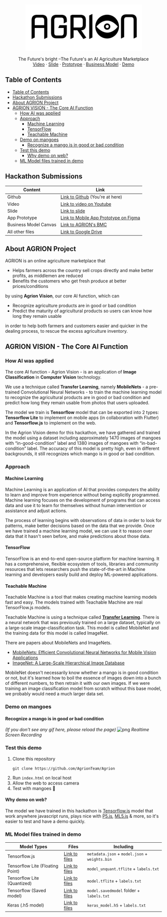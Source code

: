 <br>
<p align="center">
  <a href="https://github.com/othneildrew/Best-README-Template">
    <img src="assets/logo-black.png" alt="Logo" height="150">
  </a>
  <p align="center">
    The Future's bright –The Future's an AI Agriculture Marketplace
    <br>
    <a href="https://youtu.be/xKiDZIgeL1M">Video</a>
    ·
    <a href="https://bom.to/vJOg9JI">Slide</a>
    ·
    <a href="https://bom.to/vG74DzM">Prototype</a>
    ·
    <a href="https://bom.to/Wn6h8y1">Business Model</a>
    ·
    <a href="#Test-this-demo">Demo</a>
  </p>
</p>

<!-- TABLE OF CONTENTS -->
## Table of Contents
- [Table of Contents](#table-of-contents)
- [Hackathon Submissions](#hackathon-submissions)
- [About AGRION Project](#about-agrion-project)
- [AGRION VISION - The Core AI Function](#agrion-vision---the-core-ai-function)
  - [How AI was applied](#how-ai-was-applied)
  - [Approach](#approach)
    - [Machine Learning](#machine-learning)
    - [TensorFlow](#tensorflow)
    - [Teachable Machine](#teachable-machine)
  - [Demo on mangoes](#demo-on-mangoes)
    - [Recognize a mango is in good or bad condition](#recognize-a-mango-is-in-good-or-bad-condition)
  - [Test this demo](#test-this-demo)
    - [Why demo on web?](#why-demo-on-web)
  - [ML Model files trained in demo](#ml-model-files-trained-in-demo)


## Hackathon Submissions
Content | Link
------- | -------------
Github  | [Link to Github](https://github.com/AgrionTeam/Agrion) (You're at here)
Video   | [Link to video on Youtube](https://youtu.be/xKiDZIgeL1M)
Slide   | [Link to slide](https://bom.to/vJOg9JI)
App Prototype | [Link to Mobile App Prototype on Figma](https://bom.to/vG74DzM)
Business Model Canvas | [Link to AGRION's BMC](https://bom.to/Wn6h8y1)
All other files | [Link to Google Drive](https://bom.to/oocKraE)


## About AGRION Project
AGRION is an online agriculture marketplace that
- Helps farmers across the country sell crops directly and make better profits, as middlemen are reduced
- Benefits the customers who get fresh produce at better prices/conditions

by using **Agrion Vision**, our core AI function, which can
- Recognize agriculture products are in good or bad condition
- Predict the maturity of agricultural products so users can know how long they remain usable

in order to help both farmers and customers easier and quicker in the dealing process, to rescue the excess agriculture inventory.

## AGRION VISION - The Core AI Function

### How AI was applied
The core AI function - Agrion Vision - is an application of **Image Classification** in **Computer Vision** technology.

We use a technique called **Transfer Learning**, namely **MobileNets** - a pre-trained Convolutional Neural Networks - to train the machine learning model to recognize the agricultural products are in good or bad condition and predict how long they remain usable from photos that users uploaded.

The model we train is **Tensorflow** model that can be exported into 2 types: **Tensorflow Lite** to implement on mobile apps (in collaboration with Flutter) and **Tensorflow.js** to implement on the web.

In the Agrion Vision demo for this hackathon, we have gathered and trained the model using a dataset including approximately 1470 images of mangoes with “in-good-condition” label and 1380 images of mangoes with “in-bad-condition” label. The accuracy of this model is pretty high, even in different backgrounds, it still recognizes which mango is in good or bad condition.


### Approach

#### Machine Learning
Machine Learning is an application of AI that provides computers the ability to learn and improve from experience without being explicitly programmed. Machine learning focuses on the development of programs that can access data and use it to learn for themselves without human intervention or assistance and adjust actions.

The process of learning begins with observations of data in order to look for patterns, make better decisions based on the data that we provide. Once we have trained a machine learning model, we can use it to reason over data that it hasn't seen before, and make predictions about those data.

#### TensorFlow
TensorFlow is an end-to-end open-source platform for machine learning. It has a comprehensive, flexible ecosystem of tools, libraries and community resources that lets researchers push the state-of-the-art in Machine learning and developers easily build and deploy ML-powered applications.

#### Teachable Machine
Teachable Machine is a tool that makes creating machine learning models fast and easy. The models trained with Teachable Machine are real TensorFlow.js models.

Teachable Machine is using a technique called [**Transfer Learning**](https://www.tensorflow.org/tutorials/images/transfer_learning). There is a neural network that was previously trained on a large dataset, typically on a large-scale image-classification task. This model is called MobileNet and the training data for this model is called ImageNet.

There are papers about MobileNets and ImageNets.
- [MobileNets: Efficient Convolutional Neural Networks for Mobile Vision Applications](https://arxiv.org/pdf/1704.04861.pdf)
- [ImageNet: A Large-Scale Hierarchical Image Database](http://www.image-net.org/papers/imagenet_cvpr09.pdf)

MobileNet doesn't necessarily know whether a mango is in good condition or not, but it's learned how to boil the essence of images down into a bunch of different numbers, to then retrain it with our own images. If we were training an image classification model from scratch without this base model, we probably would need a much larger data set.


### Demo on mangoes
#### Recognize a mango is in good or bad condition
*(If you don't see any gif here, please reload the page)*
![png](assets/demo.gif)
*Realtime Screen Recording*

### Test this demo
1. Clone this repository
    ```
    git clone https://github.com/AgrionTeam/Agrion
    ```
2. Run `index.html` on local host
3. Allow the web to access camera
4. Test with mangoes 🥭

#### Why demo on web?
The model we have trained in this hackathon is [Tensorflow.js](https://www.tensorflow.org/js) model that work anywhere javascript runs, plays nice with [P5.js](https://p5js.org/), [ML5.js](https://ml5js.org/) & more, so it's easier to test and have a demo quickly.

### ML Model files trained in demo

Model Types   | Files | Including
------------- | ----- | ---------
Tensorflow.js | [Link to files](https://github.com/AgrionTeam/Agrion/tree/main/trained_models/tensorflowjs_model) | `metadata.json` + `model.json` + `weights.bin`
Tensorflow Lite (Floating Point) | [Link to files](https://github.com/AgrionTeam/Agrion/tree/main/trained_models/converted_tflite) | `model_unquant.tflite` + `labels.txt`
Tensorflow Lite (Quantized) | [Link to files](https://github.com/AgrionTeam/Agrion/tree/main/trained_models/converted_tflite_quantized) | `model.tflite` + `labels.txt`
Tensorflow (Saved model) | [Link to files](https://github.com/AgrionTeam/Agrion/tree/main/trained_models/converted_savedmodel) | `model.savedmodel` folder + `labels.txt`
Keras (.h5 model) | [Link to files](https://github.com/AgrionTeam/Agrion/tree/main/trained_models/converted_keras) | `keras_model.h5` + `labels.txt`